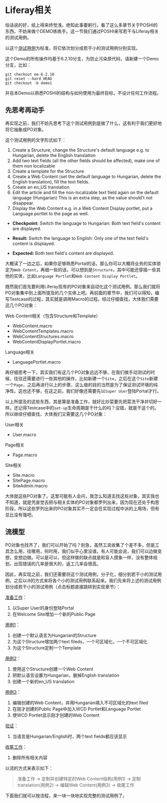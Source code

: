 # Liferay相关
俗话说的好，纸上得来终觉浅，绝知此事要躬行。看了这么多章节关于POSHI的东西，不妨来做个DEMO练练手。这一节我们通过POSHI来写若干与Liferay相关的测试用例。

以这个[测试用例](https://issues.liferay.com/browse/LPS-57885)为标准，将它依次划分成若干小的测试用例分别实现。

这个Demo的所有操作均基于6.2.10分支，为防止污染原代码，请新建一个Demo分支，比如：
```
git checkout ee-6.2.10
git reset --hard HEAD
git checkout -b demo1
```
并且本Demo以熟悉POSHI的结构与如何使用为最终目标，不设计任何工作流程。

## 先思考再动手
再实现之前，我们不妨先思考下这个测试用例到底做了什么，这有利于我们更好地将它抽象成PO对象。

这个测试用例的文字形式如下：
1. Create a Structure, change the Structure's default language e.g. to Hungarian, delete the English translation
2. Add two text fields (all the other fields should be affected), make one of them non localizable
3. Create a template for the Structure
4. Create a Web Content (set the default language to Hungarian, delete the English translation), fill the text fields.
5. Create an en_US translation 
6. Edit the article and fill the non-localizable text field again on the default language (Hungarian)
This is an extra step, as the value should't not disappear.
7. Display the Web Content e.g. in a Web Content Display portlet, put a Language portlet to the page as well.

* **Checkpoint:**
Switch the language to Hungarian:
Both text field's content are displayed.

* **Result:**
Switch the language to English:
Only one of the text field's content is displayed.

* **Expected:**
Both text field's content are displayed.

大概读了一边之后，如果你足够熟悉Portal的话，那么你可以大概将业务的实体锁定为``Web Cotent``，再细一些的话，可以想到是``Structure``，其中可能还穿插一些其他的实体，比如``Language Portlet``和``Web Content Display Portlet``。

既然我们首先要利用Liferay现有的PO对象来自动化这个测试用例，那么我们就将PO对象集中到上面所提及的几个实体上吧。再前面的章节中，我们可以得知，编写Testcase的过程，其实就是调用Macro的过程。经过仔细查找，大体我们需要这几个PO对象：

Web Content相关（包含Structure和Template）
* WebContent.macro
* WebContentTemplates.macro
* WebContentStructures.macro
* WebContentDisplayPortlet.macro

Language相关
* LanguagePortlet.macro

再仔细思考一下，其实我们有这几个PO对象远远不够，在我们做手动测试的时候，往往还需要进行一些其他的操作，比如新建一个``Site``，之后在这个``Site``新建一个``Page``，之后再进行以上的步骤，这么做的目的当然是为了保证测试环境的纯净性。这也还不够，在这之前，我们好像还需要先以``Super User``登陆Portal才行。

以上所提及的这些东西，其是算是准备工作，就好比炒菜要先把菜洗干净并切好一样。还记得Testcase中的``set-up``生命周期是干什么的吗？没错，就是干这个的。所以继续仔细查找，大体我们又需要这几个PO对象：

User相关
* User.macro

Page相关
* Page.macro

Site相关
* Site.macro
* SitePage.macro
* SiteAdmin.macro

大体就这些PO对象了。这里可能有人会问，我怎么知道去找这些对象，其实我也不知道，就是凭直觉去把与相关实体的PO对象都罗列出来，因为现在还处于构思阶段，所以这些罗列出来的PO对象其实不一定会在实现过程中派的上用场，但有总比没有强吧。

## 流模型
PO对象也找齐了，我们可以开始了吗？别急，虽然工具收集了个差不多，但是工具怎么用，往哪用，何时用，我们似乎心里没谱。有人可能会说，我们可以边做变想，变想边做。可以是可以，但这样做的缺点就是和盲人摸象一样，没有整体规划，出现错误的几率是很大的，返工几率会很高。

因此，再实现之前，我们还需要将这个测试用例，分子化，细分到若干小的测试用例，之后以``流``的方式来将各个小的测试用例联系起来。我们先来将上述的测试用例划分成若干小的测试用例（点击标题直接跳转到实现章节）：

[准备工作](demo1/part1.html)：
1. 以Super User的身份登陆Portal
2. 在Welcome Site增加一个新的Public Page

[用例1](demo1/part2.html)：
1. 创建一个默认语言为Hungarian的Structure
2. 为这个Structure增加两个text fileds，一个可区域化，一个不可区域化
3. 为这个Structure定制一个Template

[用例2](demo1/part3.html)：
1. 使用这个Structure创建一个Web Content
2. 把默认语言设置为Hungarian，删掉English translation
3. 创建一个新的en_US translation

[用例3](demo1/part4.html)：
1. 编辑创建的Web Content，并用Hungarian填入不可区域化的text filed
2. 在刚才创建的Public Page中加入WCD Portlet和Language Portlet
3. 使WCD Portlet显示刚才创建的Web Content

[验证](demo1/part5.html)：
1. 当语言是Hungarian/English时，两个text fields都应该显示

[收尾工作](demo1/part1.html)：
1. 删除所有相关内容

以流的方式来表示如下：
> 准备工作 -> 定制并创建特定的Web Content结构(用例1) -> 定制translation(用例2) -> 编辑Web Content(用例3) -> 收尾工作

下面我们就可以按流程，来一块一块地实现完整的测试用例了。


 
